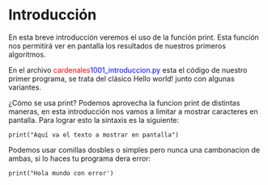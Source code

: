 # Introducción
En esta breve introducción veremos el uso de la función print.
Esta función nos permitirá ver en pantalla los resultados de nuestros primeros algoritmos.

En el archivo <span style="color:red">cardenales</span><font color='blue'>1001_introduccion.py</font> esta el código de nuestro primer programa, se trata del clásico Hello world! junto con algunas variantes.

¿Cómo se usa print?
Podemos aprovecha la funcion print de distintas maneras, en esta introducción nos vamos a limitar a mostrar caracteres en pantalla.
Para lograr esto la sintaxis es la siguiente:

`print("Aquí va el texto a mostrar en pantalla")`

Podemos usar comillas dosbles o simples pero nunca una cambonacion de ambas, si lo haces tu programa dera error:

`print("Hola mundo con error')`